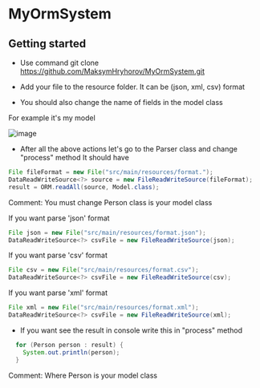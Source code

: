 # MyOrmSystem
## Getting started
* Use command git clone https://github.com/MaksymHryhorov/MyOrmSystem.git
* Add your file to the resource folder. It can be (json, xml, csv) format

* You should also change the name of fields in the model class

For example it's my model

![image](https://user-images.githubusercontent.com/84277122/194314678-bfce6690-a78b-4f94-bf35-653d0f335074.png)

* After all the above actions let's go to the Parser class and change "process" method
It should have
```java
File fileFormat = new File("src/main/resources/format.");
DataReadWriteSource<?> source = new FileReadWriteSource(fileFormat);
result = ORM.readAll(source, Model.class);
```
Comment: You must change Person class is your model class

If you want parse 'json' format
```java
File json = new File("src/main/resources/format.json");
DataReadWriteSource<?> csvFile = new FileReadWriteSource(json);
```

If you want parse 'csv' format
```java
File csv = new File("src/main/resources/format.csv");
DataReadWriteSource<?> csvFile = new FileReadWriteSource(csv);
```

If you want parse 'xml' format
```java
File xml = new File("src/main/resources/format.xml");
DataReadWriteSource<?> csvFile = new FileReadWriteSource(xml);
```

* If you want see the result in console write this in "process" method
```java
  for (Person person : result) {
    System.out.println(person);
  }
```
Comment: Where Person is your model class